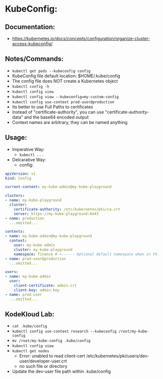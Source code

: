# KubeConfig:
## Documentation:
- https://kubernetes.io/docs/concepts/configuration/organize-cluster-access-kubeconfig/

## Notes/Commands:
- `kubectl get pods --kubeconfig config`
- KubeConfig file default location: $HOME/.kube/config
- The config file does NOT create a Kubernetes object
- `kubectl config -h`
- `kubectl config view`
- `kubectl config view --kubeconfig=my-custom-config`
- `kubectl config use-context prod-user@production`
- Its better to use Full Paths to certificates
- Instead of "certificate-authority", you can use "certificate-authority-data" and the base64 encoded output
- Context names are arbitrary, they can be named anything

## Usage:
- Imperative Way:
  - `kubectl ...`
- Delcarative Way:
  - config:
```yaml
apiVersion: v1
kind: Config

current-context: my-kube-admin@my-kube-playground

clusters:
- name: my-kube-playground
  cluster:
    certificate-authority: /etc/kubernetes/pki/ca.crt
    server: https://my-kube-playground:6443
- name: production
  ...omitted...

contexts:
- name: my-kube-admin@my-kube-playground
  context:
    user: my-kube-admin
    cluster: my-kube-playground
    namespace: finance # <------ Optional default namespace when in this context
- name: prod-user@production
  ...omitted...

users:
- name: my-kube-admin
  user:
    client-certificate: admin.crt
    client-key: admin.key
- name: prod-user
  ...omitted...
```
## KodeKloud Lab:
- `cat .kube/config`
- `kubectl config use-context research --kubeconfig /root/my-kube-config`
- `mv /root/my-kube-config .kube/config`
- `kubectl config view`
- `kubectl get nodes`
  - Error: unabled to read client-cert /etc/kubernetes/pki/users/dev-user/developer-user.crt 
  - no such file or directory
- Update the dev-user file path within .kube/config
